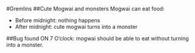 #Gremlins
##Cute Mogwai and monsters
Mogwai can eat food:
* Before midnight: nothing happens
* After midnight: cute mogwai turns into a monster

##Bug found
ON 7 O’clock: mogwai should be able to eat without turning into a monster.